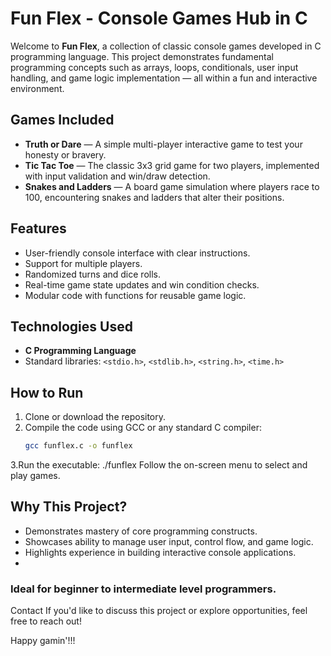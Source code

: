 # Fun Flex - Console Games Hub in C

Welcome to **Fun Flex**, a collection of classic console games developed in C programming language. This project demonstrates fundamental programming concepts such as arrays, loops, conditionals, user input handling, and game logic implementation — all within a fun and interactive environment.

## Games Included
- **Truth or Dare** — A simple multi-player interactive game to test your honesty or bravery.
- **Tic Tac Toe** — The classic 3x3 grid game for two players, implemented with input validation and win/draw detection.
- **Snakes and Ladders** — A board game simulation where players race to 100, encountering snakes and ladders that alter their positions.

## Features
- User-friendly console interface with clear instructions.
- Support for multiple players.
- Randomized turns and dice rolls.
- Real-time game state updates and win condition checks.
- Modular code with functions for reusable game logic.

## Technologies Used
- **C Programming Language**
- Standard libraries: `<stdio.h>`, `<stdlib.h>`, `<string.h>`, `<time.h>`

## How to Run
1. Clone or download the repository.
2. Compile the code using GCC or any standard C compiler:
   ```bash
   gcc funflex.c -o funflex
  3.Run the executable:
  ./funflex
Follow the on-screen menu to select and play games.

## Why This Project?
- Demonstrates mastery of core programming constructs.
- Showcases ability to manage user input, control flow, and game logic.
- Highlights experience in building interactive console applications.
- 
### Ideal for beginner to intermediate level programmers.

Contact
If you'd like to discuss this project or explore opportunities, feel free to reach out!

Happy gamin'!!!
